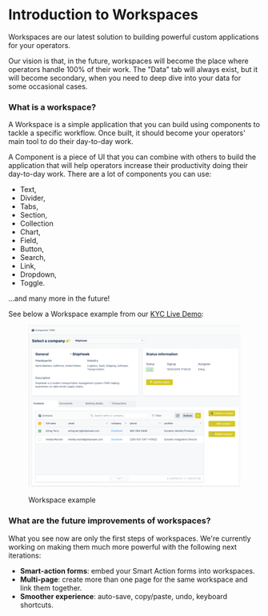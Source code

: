 # Introduction to Workspaces

Workspaces are our latest solution to building powerful custom applications for your operators.

Our vision is that, in the future, workspaces will become the place where operators handle 100% of their work. The "Data" tab will always exist, but it will become secondary, when you need to deep dive into your data for some occasional cases.

### What is a workspace?

A Workspace is a simple application that you can build using components to tackle a specific workflow. Once built, it should become your operators' main tool to do their day-to-day work.

A Component is a piece of UI that you can combine with others to build the application that will help operators increase their productivity doing their day-to-day work. There are a lot of components you can use:
- Text,
- Divider,
- Tabs,
- Section,
- Collection
- Chart,
- Field,
- Button,
- Search,
- Link,
- Dropdown,
- Toggle.

...and many more in the future!

See below a Workspace example from our [KYC Live Demo](https://demo.forestadmin.com/demo-finance/Production/KYC%20team/workspaces/8c34e297-1cf0-4fbe-8bc5-c0baa8695d17):

<figure><img src="../.gitbook/assets/CleanShot 2023-05-04 at 15.30.05.png" alt=""><figcaption><p>Workspace example</p></figcaption></figure>

### What are the future improvements of workspaces?

What you see now are only the first steps of workspaces. We're currently working on making them much more powerful with the following next iterations:

* **Smart-action forms**: embed your Smart Action forms into workspaces.
* **Multi-page**: create more than one page for the same workspace and link them together.
* **Smoother experience**: auto-save, copy/paste, undo, keyboard shortcuts.
